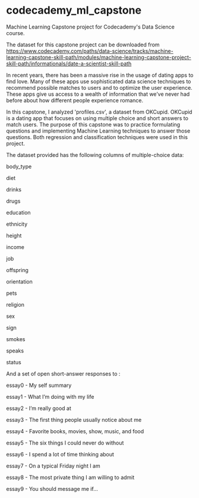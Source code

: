 # codecademy_ml_capstone
Machine Learning Capstone project for Codecademy's Data Science course.

The dataset for this capstone project can be downloaded from https://www.codecademy.com/paths/data-science/tracks/machine-learning-capstone-skill-path/modules/machine-learning-capstone-project-skill-path/informationals/date-a-scientist-skill-path 

In recent years, there has been a massive rise in the usage of dating apps to find love. Many of these apps use sophisticated data science techniques to recommend possible matches to users and to optimize the user experience. These apps give us access to a wealth of information that we’ve never had before about how different people experience romance.

In this capstone, I analyzed 'profiles.csv', a dataset from OKCupid. OKCupid is a dating app that focuses on using multiple choice and short answers to match users. The purpose of this capstone was to practice formulating questions and implementing Machine Learning techniques to answer those questions. Both regression and classification techniques were used in this project.

The dataset provided has the following columns of multiple-choice data:

body_type

diet

drinks

drugs

education

ethnicity

height

income

job

offspring

orientation

pets

religion

sex

sign

smokes

speaks

status

And a set of open short-answer responses to :

essay0 - My self summary

essay1 - What I’m doing with my life

essay2 - I’m really good at

essay3 - The first thing people usually notice about me

essay4 - Favorite books, movies, show, music, and food

essay5 - The six things I could never do without

essay6 - I spend a lot of time thinking about

essay7 - On a typical Friday night I am

essay8 - The most private thing I am willing to admit

essay9 - You should message me if…
